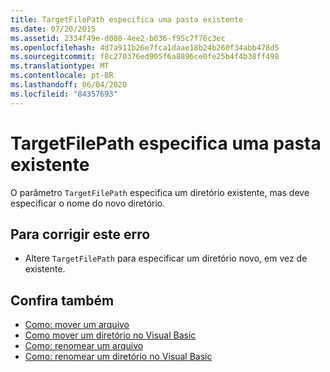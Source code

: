 ```yaml
---
title: TargetFilePath especifica uma pasta existente
ms.date: 07/20/2015
ms.assetid: 2334f49e-d080-4ee2-b036-f95c7f76c3ec
ms.openlocfilehash: 4d7a911b26e7fca1daae18b24b260f34abb478d5
ms.sourcegitcommit: f8c270376ed905f6a8896ce0fe25b4f4b38ff498
ms.translationtype: MT
ms.contentlocale: pt-BR
ms.lasthandoff: 06/04/2020
ms.locfileid: "84357693"
---
```

# <a name="targetfilepath-specifies-an-existing-folder"></a>TargetFilePath especifica uma pasta existente
O parâmetro `TargetFilePath` especifica um diretório existente, mas deve especificar o nome do novo diretório.  
  
## <a name="to-correct-this-error"></a>Para corrigir este erro  
  
- Altere `TargetFilePath` para especificar um diretório novo, em vez de existente.  
  
## <a name="see-also"></a>Confira também

- [Como: mover um arquivo](../developing-apps/programming/drives-directories-files/how-to-move-a-file.md)
- [Como mover um diretório no Visual Basic](https://docs.microsoft.com/previous-versions/visualstudio/visual-studio-2010/ct88d1f1(v=vs.100))
- [Como: renomear um arquivo](../developing-apps/programming/drives-directories-files/how-to-rename-a-file.md)
- [Como: renomear um diretório no Visual Basic](https://docs.microsoft.com/previous-versions/visualstudio/visual-studio-2010/45we914z(v=vs.100))
